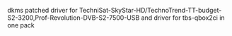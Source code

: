 dkms patched driver for TechniSat-SkyStar-HD/TechnoTrend-TT-budget-S2-3200,Prof-Revolution-DVB-S2-7500-USB
and driver for tbs-qbox2ci in one pack 
